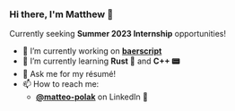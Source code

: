 ### Hi there, I'm Matthew 👋

Currently seeking **Summer 2023 Internship** opportunities!

- 🔭 I’m currently working on **[baerscript](https://github.com/matteopolak/baerscript)**
- 🌱 I’m currently learning **Rust 🦀** and **C++ 📟**
- 💬 Ask me for my résumé!
- 📫 How to reach me:
	- **[@matteo-polak](https://linkedin.com/in/matteo-polak)** on LinkedIn 💼